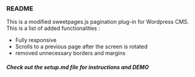 <h3>README</h3>
This is a modified sweetpages.js pagination plug-in for Wordpress CMS.
This is a list of added functionalities :
<ul>
<li>Fully responsive</li>
<li>Scrolls to a previous page after the screen is rotated</li>
<li>removed unnecessary borders and margins</li>
</ul>
<h5>Check out the setup.md file for instructions and DEMO</h5>
